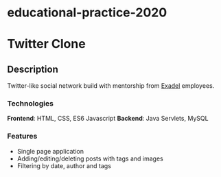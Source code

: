 # educational-practice-2020
# Twitter Clone

## Description
Twitter-like social network build with mentorship from [Exadel](https://www.exadel.com/) employees. 
### Technologies
**Frontend**: HTML, CSS, ES6 Javascript
**Backend**: Java Servlets, MySQL
### Features
- Single page application
- Adding/editing/deleting posts with tags and images
- Filtering by date, author and tags
